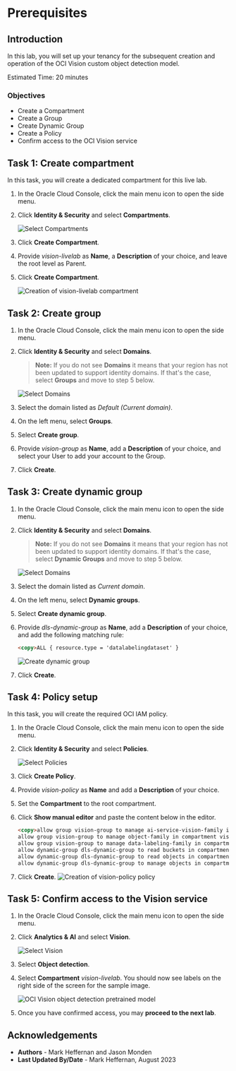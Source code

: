 # Prerequisites

## Introduction

In this lab, you will set up your tenancy for the subsequent creation and operation of the OCI Vision custom object detection model.

Estimated Time: 20 minutes

### Objectives

- Create a Compartment
- Create a Group
- Create Dynamic Group
- Create a Policy
- Confirm access to the OCI Vision service

## Task 1: Create compartment

In this task, you will create a dedicated compartment for this live lab.

1. In the Oracle Cloud Console, click the main menu icon to open the side menu.
2. Click **Identity & Security** and select **Compartments**.

   ![Select Compartments](../images/oci_menu_compartments.png)

4. Click **Create Compartment**.
5. Provide *vision-livelab* as **Name**, a **Description** of your choice, and leave the root level as Parent.
6. Click **Create Compartment**.

   ![Creation of vision-livelab compartment](../images/create_compartment.png)

## Task 2: Create group

1. In the Oracle Cloud Console, click the main menu icon to open the side menu.
2. Click **Identity & Security** and select **Domains**.
   
   > **Note:** If you do not see **Domains** it means that your region has not been updated to support identity domains. If that's the case, select **Groups** and move to step 5 below.

   ![Select Domains](../images/oci_menu_domains.png)
   
3. Select the domain listed as *Default (Current domain)*.
4. On the left menu, select **Groups**.
5. Select **Create group**.
6. Provide *vision-group* as **Name**, add a **Description** of your choice, and select your User to add your account to the Group.
7. Click **Create**.

## Task 3: Create dynamic group

1. In the Oracle Cloud Console, click the main menu icon to open the side menu.
2. Click **Identity & Security** and select **Domains**. 

   > **Note:** If you do not see **Domains** it means that your region has not been updated to support identity domains. If that's the case, select **Dynamic Groups** and move to step 5 below.

   ![Select Domains](../images/oci_menu_domains.png)

3. Select the domain listed as *Current domain*.
4. On the left menu, select **Dynamic groups**.
5. Select **Create dynamic group**.
6. Provide *dls-dynamic-group* as **Name**, add a **Description** of your choice, and add the following matching rule:

   ```html
   <copy>ALL { resource.type = 'datalabelingdataset' }
   ```
   
   ![Create dynamic group](../images/create_dls_dynamic_group.png)
   
7. Click **Create**.

## Task 4: Policy setup

In this task, you will create the required OCI IAM policy.

1. In the Oracle Cloud Console, click the main menu icon to open the side menu.
2. Click **Identity & Security** and select **Policies**. 

   ![Select Policies](../images/oci_menu_policies.png)
   
3. Click **Create Policy**.
4. Provide *vision-policy* as **Name** and add a **Description** of your choice.
5. Set the **Compartment** to the root compartment.
6. Click **Show manual editor** and paste the content below in the editor.

   ```html
   <copy>allow group vision-group to manage ai-service-vision-family in compartment vision-livelab
   allow group vision-group to manage object-family in compartment vision-livelab
   allow group vision-group to manage data-labeling-family in compartment vision-livelab
   allow dynamic-group dls-dynamic-group to read buckets in compartment vision-livelab
   allow dynamic-group dls-dynamic-group to read objects in compartment vision-livelab
   allow dynamic-group dls-dynamic-group to manage objects in compartment vision-livelab where any {request.permission='OBJECT_CREATE'}
   ```

6. Click **Create**.
   ![Creation of vision-policy policy](../images/create_policy.png)

## Task 5: Confirm access to the Vision service

1. In the Oracle Cloud Console, click the main menu icon to open the side menu.
2. Click **Analytics & AI** and select **Vision**. 

   ![Select Vision](../images/oci_menu_vision.png)
   
3. Select **Object detection**.
4. Select **Compartment** *vision-livelab*. You should now see labels on the right side of the screen for the sample image.

   ![OCI Vision object detection pretrained model](../images/oci_vision_pretrained_object_detection.png)

5. Once you have confirmed access, you may **proceed to the next lab**.

## Acknowledgements

* **Authors** - Mark Heffernan and Jason Monden
* **Last Updated By/Date** - Mark Heffernan, August 2023
